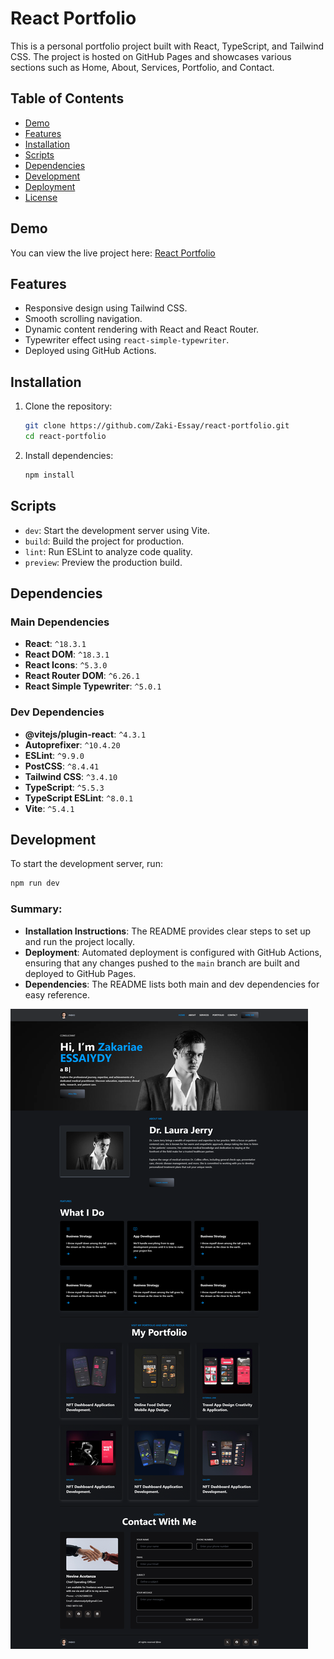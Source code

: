 # React Portfolio

This is a personal portfolio project built with React, TypeScript, and Tailwind CSS. The project is hosted on GitHub Pages and showcases various sections such as Home, About, Services, Portfolio, and Contact.

## Table of Contents

- [Demo](#demo)
- [Features](#features)
- [Installation](#installation)
- [Scripts](#scripts)
- [Dependencies](#dependencies)
- [Development](#development)
- [Deployment](#deployment)
- [License](#license)

## Demo

You can view the live project here: [React Portfolio](https://zaki-essay.github.io/react-portfolio/)

## Features

- Responsive design using Tailwind CSS.
- Smooth scrolling navigation.
- Dynamic content rendering with React and React Router.
- Typewriter effect using `react-simple-typewriter`.
- Deployed using GitHub Actions.

## Installation

1. Clone the repository:

    ```bash
    git clone https://github.com/Zaki-Essay/react-portfolio.git
    cd react-portfolio
    ```

2. Install dependencies:

    ```bash
    npm install
    ```

## Scripts

- `dev`: Start the development server using Vite.
- `build`: Build the project for production.
- `lint`: Run ESLint to analyze code quality.
- `preview`: Preview the production build.

## Dependencies

### Main Dependencies

- **React**: `^18.3.1`
- **React DOM**: `^18.3.1`
- **React Icons**: `^5.3.0`
- **React Router DOM**: `^6.26.1`
- **React Simple Typewriter**: `^5.0.1`

### Dev Dependencies

- **@vitejs/plugin-react**: `^4.3.1`
- **Autoprefixer**: `^10.4.20`
- **ESLint**: `^9.9.0`
- **PostCSS**: `^8.4.41`
- **Tailwind CSS**: `^3.4.10`
- **TypeScript**: `^5.5.3`
- **TypeScript ESLint**: `^8.0.1`
- **Vite**: `^5.4.1`

## Development

To start the development server, run:

```bash
npm run dev
```

### Summary:

- **Installation Instructions**: The README provides clear steps to set up and run the project locally.
- **Deployment**: Automated deployment is configured with GitHub Actions, ensuring that any changes pushed to the `main` branch are built and deployed to GitHub Pages.
- **Dependencies**: The README lists both main and dev dependencies for easy reference.

![Alt text](./demo.png)